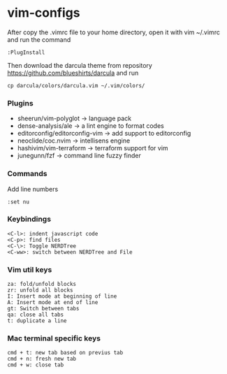 # vim-configs

After copy the .vimrc file to your home directory, open it with vim ~/.vimrc and run the command
```
:PlugInstall
```

Then download the darcula theme from repository https://github.com/blueshirts/darcula and run
```
cp darcula/colors/darcula.vim ~/.vim/colors/
```

### Plugins
- sheerun/vim-polyglot -> language pack
- dense-analysis/ale -> a lint engine to format codes
- editorconfig/editorconfig-vim -> add support to editorconfig
- neoclide/coc.nvim -> intellisens engine
- hashivim/vim-terraform -> terraform support for vim
- junegunn/fzf -> command line fuzzy finder

### Commands
Add line numbers
```
:set nu
```

### Keybindings
```
<C-l>: indent javascript code
<C-p>: find files
<C-\>: Toggle NERDTree
<C-ww>: switch between NERDTree and File
```

### Vim util keys
```
za: fold/unfold blocks
zr: unfold all blocks
I: Insert mode at beginning of line
A: Insert mode at end of line
gt: Switch between tabs
qa: close all tabs
t: duplicate a line
```

### Mac terminal specific keys
```
cmd + t: new tab based on previus tab
cmd + n: fresh new tab
cmd + w: close tab
```
